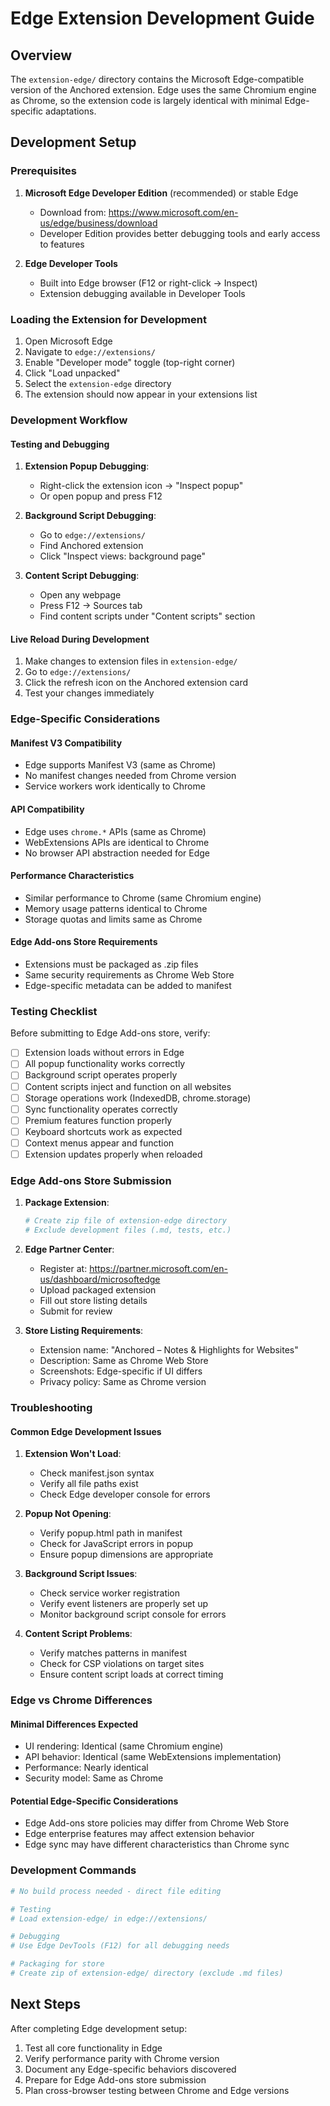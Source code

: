 # Edge Extension Development Guide

## Overview

The `extension-edge/` directory contains the Microsoft Edge-compatible version of the Anchored extension. Edge uses the same Chromium engine as Chrome, so the extension code is largely identical with minimal Edge-specific adaptations.

## Development Setup

### Prerequisites

1. **Microsoft Edge Developer Edition** (recommended) or stable Edge
   - Download from: https://www.microsoft.com/en-us/edge/business/download
   - Developer Edition provides better debugging tools and early access to features

2. **Edge Developer Tools**
   - Built into Edge browser (F12 or right-click → Inspect)
   - Extension debugging available in Developer Tools

### Loading the Extension for Development

1. Open Microsoft Edge
2. Navigate to `edge://extensions/`
3. Enable "Developer mode" toggle (top-right corner)
4. Click "Load unpacked"
5. Select the `extension-edge` directory
6. The extension should now appear in your extensions list

### Development Workflow

#### Testing and Debugging

1. **Extension Popup Debugging**:
   - Right-click the extension icon → "Inspect popup"
   - Or open popup and press F12

2. **Background Script Debugging**:
   - Go to `edge://extensions/`
   - Find Anchored extension
   - Click "Inspect views: background page"

3. **Content Script Debugging**:
   - Open any webpage
   - Press F12 → Sources tab
   - Find content scripts under "Content scripts" section

#### Live Reload During Development

1. Make changes to extension files in `extension-edge/`
2. Go to `edge://extensions/`
3. Click the refresh icon on the Anchored extension card
4. Test your changes immediately

### Edge-Specific Considerations

#### Manifest V3 Compatibility
- Edge supports Manifest V3 (same as Chrome)
- No manifest changes needed from Chrome version
- Service workers work identically to Chrome

#### API Compatibility
- Edge uses `chrome.*` APIs (same as Chrome)
- WebExtensions APIs are identical to Chrome
- No browser API abstraction needed for Edge

#### Performance Characteristics
- Similar performance to Chrome (same Chromium engine)
- Memory usage patterns identical to Chrome
- Storage quotas and limits same as Chrome

#### Edge Add-ons Store Requirements
- Extensions must be packaged as .zip files
- Same security requirements as Chrome Web Store
- Edge-specific metadata can be added to manifest

### Testing Checklist

Before submitting to Edge Add-ons store, verify:

- [ ] Extension loads without errors in Edge
- [ ] All popup functionality works correctly
- [ ] Background script operates properly
- [ ] Content scripts inject and function on all websites
- [ ] Storage operations work (IndexedDB, chrome.storage)
- [ ] Sync functionality operates correctly
- [ ] Premium features function properly
- [ ] Keyboard shortcuts work as expected
- [ ] Context menus appear and function
- [ ] Extension updates properly when reloaded

### Edge Add-ons Store Submission

1. **Package Extension**:
   ```bash
   # Create zip file of extension-edge directory
   # Exclude development files (.md, tests, etc.)
   ```

2. **Edge Partner Center**:
   - Register at: https://partner.microsoft.com/en-us/dashboard/microsoftedge
   - Upload packaged extension
   - Fill out store listing details
   - Submit for review

3. **Store Listing Requirements**:
   - Extension name: "Anchored – Notes & Highlights for Websites"
   - Description: Same as Chrome Web Store
   - Screenshots: Edge-specific if UI differs
   - Privacy policy: Same as Chrome version

### Troubleshooting

#### Common Edge Development Issues

1. **Extension Won't Load**:
   - Check manifest.json syntax
   - Verify all file paths exist
   - Check Edge developer console for errors

2. **Popup Not Opening**:
   - Verify popup.html path in manifest
   - Check for JavaScript errors in popup
   - Ensure popup dimensions are appropriate

3. **Background Script Issues**:
   - Check service worker registration
   - Verify event listeners are properly set up
   - Monitor background script console for errors

4. **Content Script Problems**:
   - Verify matches patterns in manifest
   - Check for CSP violations on target sites
   - Ensure content script loads at correct timing

### Edge vs Chrome Differences

#### Minimal Differences Expected
- UI rendering: Identical (same Chromium engine)
- API behavior: Identical (same WebExtensions implementation)
- Performance: Nearly identical
- Security model: Same as Chrome

#### Potential Edge-Specific Considerations
- Edge Add-ons store policies may differ from Chrome Web Store
- Edge enterprise features may affect extension behavior
- Edge sync may have different characteristics than Chrome sync

### Development Commands

```bash
# No build process needed - direct file editing

# Testing
# Load extension-edge/ in edge://extensions/

# Debugging
# Use Edge DevTools (F12) for all debugging needs

# Packaging for store
# Create zip of extension-edge/ directory (exclude .md files)
```

## Next Steps

After completing Edge development setup:

1. Test all core functionality in Edge
2. Verify performance parity with Chrome version
3. Document any Edge-specific behaviors discovered
4. Prepare for Edge Add-ons store submission
5. Plan cross-browser testing between Chrome and Edge versions